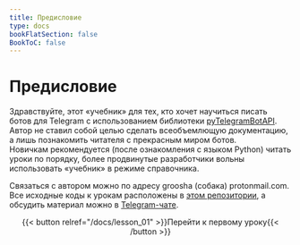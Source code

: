 ```yaml
---
title: Предисловие
type: docs
bookFlatSection: false
BookToC: false
---
```


# Предисловие

Здравствуйте, этот «учебник» для тех, кто хочет научиться писать ботов для Telegram с использованием библиотеки [pyTelegramBotAPI](https://github.com/eternnoir/pyTelegramBotAPI). Автор не ставил собой целью сделать всеобъемлющую документацию, а лишь познакомить читателя с прекрасным миром ботов.  
Новичкам рекомендуется (после ознакомления с языком Python) читать уроки по порядку, более продвинутые разработчики вольны использовать «учебник» в режиме справочника.

Связаться с автором можно по адресу groosha (собака) protonmail.com.  
Все исходные коды к урокам расположены в [этом репозитории](https://github.com/MasterGroosha/telegram-tutorial), а обсудить материал можно в [Telegram-чате](https://t.me/joinchat/ABtnIE7H7Q3TRRh8n8uNww).

<center>
{{< button relref="/docs/lesson_01" >}}Перейти к первому уроку{{< /button >}}
</center>